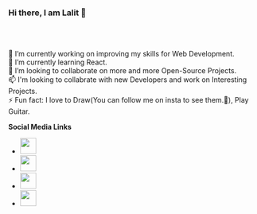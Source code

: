 ### Hi there, I am Lalit 👋
<br>
<br>

 🔭 I’m currently working on improving my skills for Web Development. <br>
 🌱 I’m currently learning React. <br>
 👯 I’m looking to collaborate on more and more Open-Source Projects.<br>
 📫 I'm looking to collabrate with new Developers and work on Interesting Projects. <br>
 ⚡ Fun fact: I love to Draw(You can follow me on insta to see them.🧐), Play Guitar.<br>

<b>Social Media Links</b>

<ul>
 <li>
  <a href="https://www.linkedin.com/in/lalit-vavdara-6922751a1/">
   <img height="32" width="32" src="https://cdn.jsdelivr.net/npm/simple-icons@v3/icons/linkedin.svg" />
  </a>
 </li>
 
 <li>
  <a href="https://www.instagram.com/lv_1601/">
   <img height="32" width="32" src="https://cdn.jsdelivr.net/npm/simple-icons@v3/icons/instagram.svg" />
  </a>
 </li>
 <li>
  <a href="https://twitter.com/Lalit83589760">
   <img height="32" width="32" src="https://cdn.jsdelivr.net/npm/simple-icons@v3/icons/twitter.svg" />
  </a>
 </li>
 
 <li>
  <a href="https://lalit-vavdara-1601.herokuapp.com/">
   <img height="32" width="32" src="https://cdn.jsdelivr.net/npm/simple-icons@v3/icons/googleearth.svg" />
  </a>
 </li>
</ul>
